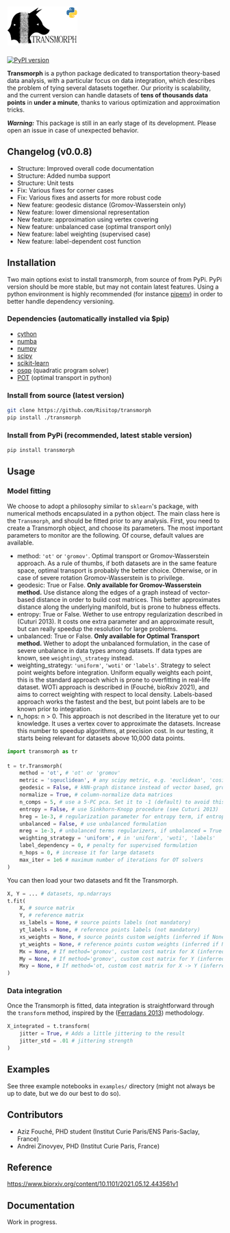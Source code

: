 # <img alt="Transmorph" src="img/logo.png" height="90">

[![PyPI version](https://badge.fury.io/py/transmorph.svg)](https://badge.fury.io/py/transmorph)

**Transmorph** is a python package dedicated to transportation theory-based
data analysis, with a particular focus on data integration, which 
describes the problem of tying several datasets together. Our priority
is scalability, and the current version can handle datasets of **tens of
thousands data points** in **under a minute**, thanks to various 
optimization and approximation tricks. 

***Warning:*** This package is still in an early stage of its
development. Please open an issue in case of unexpected behavior.

## Changelog (v0.0.8)

+ Structure: Improved overall code documentation
+ Structure: Added numba support
+ Structure: Unit tests
+ Fix: Various fixes for corner cases
+ Fix: Various fixes and asserts for more robust code
+ New feature: geodesic distance (Gromov-Wasserstein only)
+ New feature: lower dimensional representation
+ New feature: approximation using vertex covering
+ New feature: unbalanced case (optimal transport only)
+ New feature: label weighting (supervised case)
+ New feature: label-dependent cost function

## Installation

Two main options exist to install transmorph, from source of from PyPi. 
PyPi version should be more stable, but may not contain latest features.
Using a python environment is highly recommended (for instance 
[pipenv](https://pypi.org/project/pipenv/)) in order to better handle
dependency versioning.

### Dependencies (automatically installed via $pip)

+ [cython](https://cython.org/)
+ [numba](https://numba.pydata.org/)
+ [numpy](https://numpy.org/) 
+ [scipy](https://www.scipy.org/) 
+ [scikit-learn](https://scikit-learn.org/stable/)
+ [osqp](https://github.com/osqp/osqp-python) (quadratic program solver)
+ [POT](https://github.com/PythonOT/POT) (optimal transport in python)

### Install from source (latest version)

```sh
git clone https://github.com/Risitop/transmorph
pip install ./transmorph
```

### Install from PyPi (recommended, latest stable version)

``` sh
pip install transmorph
```

## Usage

### Model fitting

We choose to adopt a philosophy similar to `sklearn`'s package, 
with numerical methods encapsulated in a python object. The main
class here is the `Transmorph`, and should be fitted prior to any 
analysis. First, you need to create a Transmorph object, and choose 
its parameters. The most important parameters to monitor are the 
following. Of course, default values are available.

+ method: `'ot'` or `'gromov'`. Optimal transport or Gromov-Wasserstein
approach. As a rule of thumbs, if both datasets are in the same feature space,
optimal transport is probably the better choice. Otherwise, or in case of severe
rotation Gromov-Wasserstein is to privilege.
+ geodesic: True or False. **Only available for Gromov-Wasserstein method.** Use
distance along the edges of a graph instead of vector-based distance in order to
build cost matrices. This better approximates distance along the underlying 
manifold, but is prone to hubness effects.
+ entropy: True or False. Wether to use entropy regularization described in 
(Cuturi 2013). It costs one extra parameter and an approximate result, but
can really speedup the resolution for large problems.
+ unbalanced: True or False. **Only available for Optimal Transport method.** Wether
to adopt the unbalanced formulation, in the case of severe unbalance in data 
types among datasets. If data types are known, see `weighting\_strategy` instead.
+ weighting\_strategy: `'uniform'`, `'woti'` or `'labels'`. Strategy to select
point weights before integration. Uniform equally weights each point, this is the 
standard approach which is prone to overfitting in real-life dataset. WOTi approach
is described in (Fouché, bioRxiv 2021), and aims to correct weighting with respect
to local density. Labels-based approach works the fastest and the best, but point 
labels are to be known prior to integration.
+ n\_hops: n > 0. This approach is not described in the literature yet to our
knowledge. It uses a vertex cover to approximate the datasets. Increase this number
to speedup algorithms, at precision cost. In our testing, it starts being relevant
for datasets above 10,000 data points.

``` python
import transmorph as tr

t = tr.Transmorph(
    method = 'ot', # 'ot' or 'gromov'
    metric = 'sqeuclidean', # any scipy metric, e.g. 'euclidean', 'cosine'...
    geodesic = False, # kNN-graph distance instead of vector based, gromov-only
    normalize = True, # column-normalize data matrices
    n_comps = 5, # use a 5-PC pca. Set it to -1 (default) to avoid this step
    entropy = False, # use Sinkhorn-Knopp procedure (see Cuturi 2013)
    hreg = 1e-3, # regularization parameter for entropy term, if entropy = True
    unbalanced = False, # use unbalanced formulation
    mreg = 1e-3, # unbalanced terms regularizers, if unbalanced = True
    weighting_strategy = 'uniform', # in 'uniform', 'woti', 'labels'
    label_dependency = 0, # penalty for supervised formulation
    n_hops = 0, # increase it for large datasets
    max_iter = 1e6 # maximum number of iterations for OT solvers
)
```

You can then load your two datasets and fit the Transmorph.

``` python
X, Y = ... # datasets, np.ndarrays
t.fit(
    X, # source matrix 
    Y, # reference matrix
    xs_labels = None, # source points labels (not mandatory)
    yt_labels = None, # reference points labels (not mandatory)
    xs_weights = None, # source points custom weights (inferred if None)
    yt_weights = None, # reference points custom weights (inferred if None)
    Mx = None, # If method='gromov', custom cost matrix for X (inferred if None)
    My = None, # If method='gromov', custom cost matrix for Y (inferred if None)
    Mxy = None, # If method='ot, custom cost matrix for X -> Y (inferred if None)
)
```

### Data integration

Once the Transmorph is fitted, data integration is straightforward through
the `transform` method, inspired by the
([Ferradans 2013](https://hal.archives-ouvertes.fr/hal-00797078/document))
methodology. 

``` python
X_integrated = t.transform(
    jitter = True, # Adds a little jittering to the result
    jitter_std = .01 # jittering strength
)
```

## Examples

See three example notebooks in `examples/` directory (might not always be up to date,
but we do our best to do so).

## Contributors

+ Aziz Fouché, PHD student (Institut Curie Paris/ENS Paris-Saclay, France)
+ Andrei Zinovyev, PHD (Institut Curie Paris, France)

## Reference

https://www.biorxiv.org/content/10.1101/2021.05.12.443561v1

## Documentation

Work in progress.
